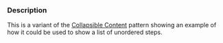 ### Description
This is a variant of the [Collapsible Content](./?p=organisms-collapsible-content) pattern showing an example of how it could be used to show a list of unordered steps.
